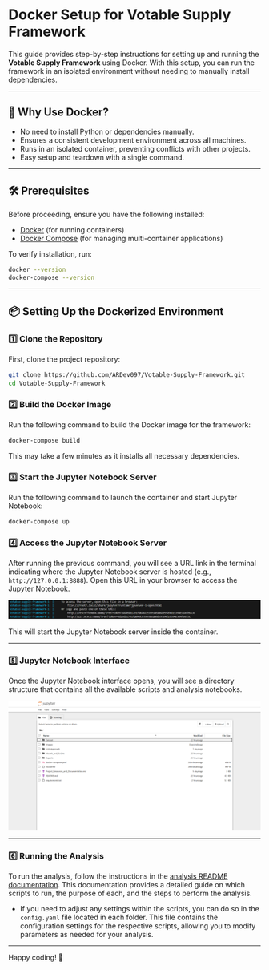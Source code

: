 # Docker Setup for Votable Supply Framework

This guide provides step-by-step instructions for setting up and running the **Votable Supply Framework** using Docker. With this setup, you can run the framework in an isolated environment without needing to manually install dependencies.

---

## 🚀 **Why Use Docker?**
- No need to install Python or dependencies manually.
- Ensures a consistent development environment across all machines.
- Runs in an isolated container, preventing conflicts with other projects.
- Easy setup and teardown with a single command.

---

## 🛠 **Prerequisites**
Before proceeding, ensure you have the following installed:

- [Docker](https://docs.docker.com/get-docker/) (for running containers)
- [Docker Compose](https://docs.docker.com/compose/install/) (for managing multi-container applications)

To verify installation, run:

```bash
docker --version
docker-compose --version
```

---

## 📦 **Setting Up the Dockerized Environment**

### 1️⃣ Clone the Repository
First, clone the project repository:

```bash
git clone https://github.com/ARDev097/Votable-Supply-Framework.git
cd Votable-Supply-Framework
```

### 2️⃣ Build the Docker Image
Run the following command to build the Docker image for the framework:

```bash
docker-compose build
```

This may take a few minutes as it installs all necessary dependencies.

### 3️⃣ Start the Jupyter Notebook Server
Run the following command to launch the container and start Jupyter Notebook:

```bash
docker-compose up
```

### 4️⃣ Access the Jupyter Notebook Server
After running the previous command, you will see a URL link in the terminal indicating where the Jupyter Notebook server is hosted (e.g., `http://127.0.0.1:8888`). Open this URL in your browser to access the Jupyter Notebook.

![Jupyter_Notebook_Server_URL](Images/Jupyter_Server_URL.png)

This will start the Jupyter Notebook server inside the container.

---

### 5️⃣ Jupyter Notebook Interface
Once the Jupyter Notebook interface opens, you will see a directory structure that contains all the available scripts and analysis notebooks.

![Jupyter_Notebook_Server_Interface](Images/Jupyter_Server_Interface.png)

---

### 6️⃣ Running the Analysis
To run the analysis, follow the instructions in the [analysis README documentation](Runbook.md). This documentation provides a detailed guide on which scripts to run, the purpose of each, and the steps to perform the analysis.

- If you need to adjust any settings within the scripts, you can do so in the `config.yaml` file located in each folder. This file contains the configuration settings for the respective scripts, allowing you to modify parameters as needed for your analysis.

---

Happy coding! 🚀
